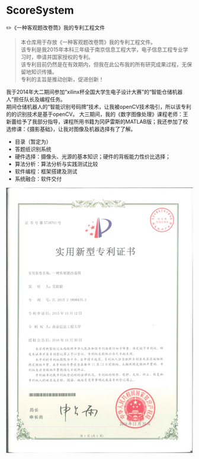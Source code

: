 # ScoreSystem
:pencil2:《一种客观题改卷筒》我的专利工程文件

>本仓库用于存放《一种客观题改卷筒》我的专利工程文件。  
该专利是我2015年本科三年级于南京信息工程大学，电子信息工程专业学习时，申请并国家授权的专利。   
该专利目前仍然是在有效期内，但我在此公布我的所有研究成果过程，无保留地知识传播。  
专利的主旨是推动创新，促进创新！  


我于2014年大二期间参加“xilinx杯全国大学生电子设计大赛”的“智能仓储机器人”担任队长及编程任务。  
期间仓储机器人的“智能识别号码牌”技术，让我被openCV技术吸引，所以该专利的的识别技术是基于openCV。
大三期间，我的《数字图像处理》课程老师：王新蕾给予了我部分指导，课程所用书籍为冈萨雷斯的MATLAB版；我还参加了校选修课：《摄影基础》，让我对图像及机器选择有了了解。  

- 目录（暂定为）
- 答题纸识别系统
- 硬件选择：摄像头、光源的基本知识；硬件的背板能力性价比选择；
- 算法分析：算法分析与实践测试比较
- 软件编程：框架搭建及测试
- 系统融合：软件交付

![专利_一种客观题改卷筒（证书）扫描件.jpg](/images/专利_一种客观题改卷筒（证书）扫描件.jpg)

